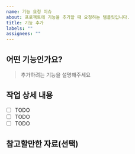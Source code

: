 ```yaml
---
name: 기능 요청 이슈
about: 프로젝트에 기능을 추가할 때 요청하는 템플릿입니다.
title: 기능 추가
labels: ""
assignees: ""
---
```


## 어떤 기능인가요?

> 추가하려는 기능을 설명해주세요

## 작업 상세 내용

- [ ] TODO
- [ ] TODO
- [ ] TODO

## 참고할만한 자료(선택)
